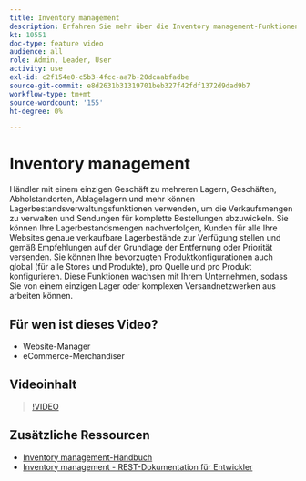 ```yaml
---
title: Inventory management
description: Erfahren Sie mehr über die Inventory management-Funktionen und wie Sie sie für die Arbeit von einem einzigen Warehouse oder komplexen Versandnetzwerk verwenden können.
kt: 10551
doc-type: feature video
audience: all
role: Admin, Leader, User
activity: use
exl-id: c2f154e0-c5b3-4fcc-aa7b-20dcaabfadbe
source-git-commit: e8d2631b31319701beb327f42fdf1372d9dad9b7
workflow-type: tm+mt
source-wordcount: '155'
ht-degree: 0%

---
```


# Inventory management

Händler mit einem einzigen Geschäft zu mehreren Lagern, Geschäften, Abholstandorten, Ablagelagern und mehr können Lagerbestandsverwaltungsfunktionen verwenden, um die Verkaufsmengen zu verwalten und Sendungen für komplette Bestellungen abzuwickeln. Sie können Ihre Lagerbestandsmengen nachverfolgen, Kunden für alle Ihre Websites genaue verkaufbare Lagerbestände zur Verfügung stellen und gemäß Empfehlungen auf der Grundlage der Entfernung oder Priorität versenden. Sie können Ihre bevorzugten Produktkonfigurationen auch global (für alle Stores und Produkte), pro Quelle und pro Produkt konfigurieren. Diese Funktionen wachsen mit Ihrem Unternehmen, sodass Sie von einem einzigen Lager oder komplexen Versandnetzwerken aus arbeiten können.

## Für wen ist dieses Video?

- Website-Manager
- eCommerce-Merchandiser

## Videoinhalt

>[!VIDEO](https://video.tv.adobe.com/v/343748?quality=12&learn=on)

## Zusätzliche Ressourcen

- [Inventory management-Handbuch](https://experienceleague.adobe.com/docs/commerce-admin/inventory/introduction.html)
- [Inventory management - REST-Dokumentation für Entwickler](https://developer.adobe.com/commerce/webapi/rest/inventory/)
